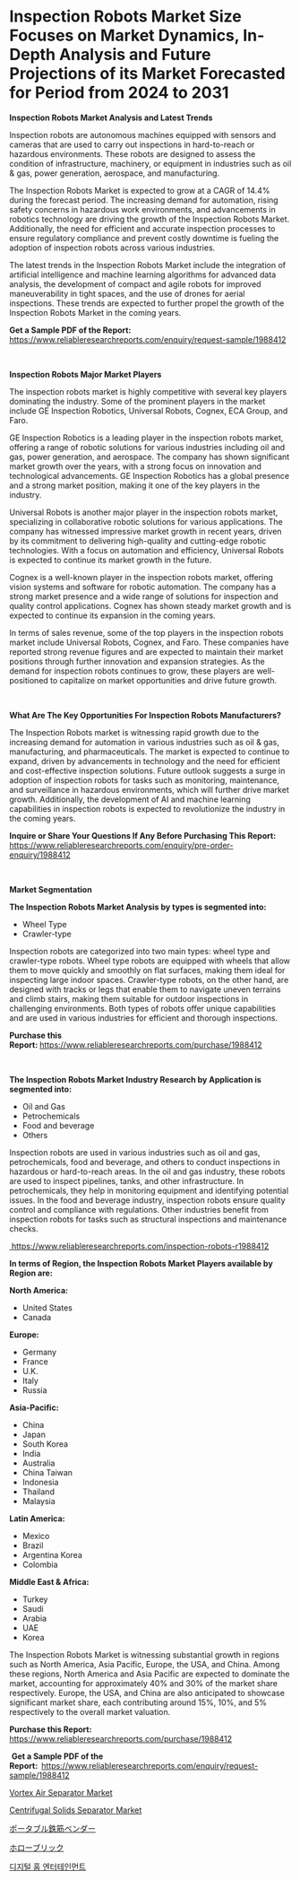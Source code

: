 <p><h1>Inspection Robots Market Size Focuses on Market Dynamics, In-Depth Analysis and Future Projections of its Market Forecasted for Period from 2024 to 2031</h1></p><p><strong>Inspection Robots Market Analysis and Latest Trends</strong></p>
<p><p>Inspection robots are autonomous machines equipped with sensors and cameras that are used to carry out inspections in hard-to-reach or hazardous environments. These robots are designed to assess the condition of infrastructure, machinery, or equipment in industries such as oil & gas, power generation, aerospace, and manufacturing.</p><p>The Inspection Robots Market is expected to grow at a CAGR of 14.4% during the forecast period. The increasing demand for automation, rising safety concerns in hazardous work environments, and advancements in robotics technology are driving the growth of the Inspection Robots Market. Additionally, the need for efficient and accurate inspection processes to ensure regulatory compliance and prevent costly downtime is fueling the adoption of inspection robots across various industries.</p><p>The latest trends in the Inspection Robots Market include the integration of artificial intelligence and machine learning algorithms for advanced data analysis, the development of compact and agile robots for improved maneuverability in tight spaces, and the use of drones for aerial inspections. These trends are expected to further propel the growth of the Inspection Robots Market in the coming years.</p></p>
<p><strong>Get a Sample PDF of the Report:&nbsp;</strong> <a href="https://www.reliableresearchreports.com/enquiry/request-sample/1988412">https://www.reliableresearchreports.com/enquiry/request-sample/1988412</a></p>
<p>&nbsp;</p>
<p><strong>Inspection Robots Major Market Players</strong></p>
<p><p>The inspection robots market is highly competitive with several key players dominating the industry. Some of the prominent players in the market include GE Inspection Robotics, Universal Robots, Cognex, ECA Group, and Faro.</p><p>GE Inspection Robotics is a leading player in the inspection robots market, offering a range of robotic solutions for various industries including oil and gas, power generation, and aerospace. The company has shown significant market growth over the years, with a strong focus on innovation and technological advancements. GE Inspection Robotics has a global presence and a strong market position, making it one of the key players in the industry.</p><p>Universal Robots is another major player in the inspection robots market, specializing in collaborative robotic solutions for various applications. The company has witnessed impressive market growth in recent years, driven by its commitment to delivering high-quality and cutting-edge robotic technologies. With a focus on automation and efficiency, Universal Robots is expected to continue its market growth in the future.</p><p>Cognex is a well-known player in the inspection robots market, offering vision systems and software for robotic automation. The company has a strong market presence and a wide range of solutions for inspection and quality control applications. Cognex has shown steady market growth and is expected to continue its expansion in the coming years.</p><p>In terms of sales revenue, some of the top players in the inspection robots market include Universal Robots, Cognex, and Faro. These companies have reported strong revenue figures and are expected to maintain their market positions through further innovation and expansion strategies. As the demand for inspection robots continues to grow, these players are well-positioned to capitalize on market opportunities and drive future growth.</p></p>
<p>&nbsp;</p>
<p><strong>What Are The Key Opportunities For Inspection Robots Manufacturers?</strong></p>
<p><p>The Inspection Robots market is witnessing rapid growth due to the increasing demand for automation in various industries such as oil & gas, manufacturing, and pharmaceuticals. The market is expected to continue to expand, driven by advancements in technology and the need for efficient and cost-effective inspection solutions. Future outlook suggests a surge in adoption of inspection robots for tasks such as monitoring, maintenance, and surveillance in hazardous environments, which will further drive market growth. Additionally, the development of AI and machine learning capabilities in inspection robots is expected to revolutionize the industry in the coming years.</p></p>
<p><strong>Inquire or Share Your Questions If Any Before Purchasing This Report:</strong> <a href="https://www.reliableresearchreports.com/enquiry/pre-order-enquiry/1988412">https://www.reliableresearchreports.com/enquiry/pre-order-enquiry/1988412</a></p>
<p>&nbsp;</p>
<p><strong>Market Segmentation</strong></p>
<p><strong>The Inspection Robots Market Analysis by types is segmented into:</strong></p>
<p><ul><li>Wheel Type</li><li>Crawler-type</li></ul></p>
<p><p>Inspection robots are categorized into two main types: wheel type and crawler-type robots. Wheel type robots are equipped with wheels that allow them to move quickly and smoothly on flat surfaces, making them ideal for inspecting large indoor spaces. Crawler-type robots, on the other hand, are designed with tracks or legs that enable them to navigate uneven terrains and climb stairs, making them suitable for outdoor inspections in challenging environments. Both types of robots offer unique capabilities and are used in various industries for efficient and thorough inspections.</p></p>
<p><strong>Purchase this Report:&nbsp;</strong><a href="https://www.reliableresearchreports.com/purchase/1988412">https://www.reliableresearchreports.com/purchase/1988412</a></p>
<p>&nbsp;</p>
<p><strong>The Inspection Robots Market Industry Research by Application is segmented into:</strong></p>
<p><ul><li>Oil and Gas</li><li>Petrochemicals</li><li>Food and beverage</li><li>Others</li></ul></p>
<p><p>Inspection robots are used in various industries such as oil and gas, petrochemicals, food and beverage, and others to conduct inspections in hazardous or hard-to-reach areas. In the oil and gas industry, these robots are used to inspect pipelines, tanks, and other infrastructure. In petrochemicals, they help in monitoring equipment and identifying potential issues. In the food and beverage industry, inspection robots ensure quality control and compliance with regulations. Other industries benefit from inspection robots for tasks such as structural inspections and maintenance checks.</p></p>
<p><a href="https://www.reliableresearchreports.com/inspection-robots-r1988412">&nbsp;https://www.reliableresearchreports.com/inspection-robots-r1988412</a></p>
<p><strong>In terms of Region, the Inspection Robots Market Players available by Region are:</strong></p>
<p>
    <p> <strong> North America: </strong>
        <ul>
            <li>United States</li>
            <li>Canada</li>
        </ul>
        </p> 
    <p> <strong> Europe: </strong>
        <ul>
            <li>Germany</li>
            <li>France</li>
            <li>U.K.</li>
            <li>Italy</li>
            <li>Russia</li>
        </ul>
        </p> 
    <p> <strong> Asia-Pacific: </strong>
        <ul>
            <li>China</li>
            <li>Japan</li>
            <li>South Korea</li>
            <li>India</li>
            <li>Australia</li>
            <li>China Taiwan</li>
            <li>Indonesia</li>
            <li>Thailand</li>
            <li>Malaysia</li>
        </ul>
        </p> 
    <p> <strong> Latin America: </strong>
        <ul>
            <li>Mexico</li>
            <li>Brazil</li>
            <li>Argentina Korea</li>
            <li>Colombia</li>
        </ul>
        </p> 
    <p> <strong> Middle East & Africa: </strong>
        <ul>
            <li>Turkey</li>
            <li>Saudi</li>
            <li>Arabia</li>
            <li>UAE</li>
            <li>Korea</li>
        </ul>
    </p>
    </p>
<p><p>The Inspection Robots Market is witnessing substantial growth in regions such as North America, Asia Pacific, Europe, the USA, and China. Among these regions, North America and Asia Pacific are expected to dominate the market, accounting for approximately 40% and 30% of the market share respectively. Europe, the USA, and China are also anticipated to showcase significant market share, each contributing around 15%, 10%, and 5% respectively to the overall market valuation.</p></p>
<p><strong>Purchase this Report: </strong><a href="https://www.reliableresearchreports.com/purchase/1988412">https://www.reliableresearchreports.com/purchase/1988412</a></p>
<p>&nbsp;<strong>Get a Sample PDF of the Report:&nbsp;&nbsp;</strong><a href="https://www.reliableresearchreports.com/enquiry/request-sample/1988412">https://www.reliableresearchreports.com/enquiry/request-sample/1988412</a></p>
<p><strong></strong></p>
<p><p><a href="https://github.com/zjyglelu/Market-Research-Report-List-2/blob/main/vortex-air-separator-market.md">Vortex Air Separator Market</a></p><p><a href="https://github.com/mbisetmhermsr/Market-Research-Report-List-2/blob/main/centrifugal-solids-separator-market.md">Centrifugal Solids Separator Market</a></p><p><a href="https://medium.com/@jack3lambert/%E3%83%9D%E3%83%BC%E3%82%BF%E3%83%96%E3%83%AB%E3%83%AA%E3%83%BC%E3%83%90%E3%83%BC%E3%82%AB%E3%83%83%E3%82%BF%E3%83%BC%E5%B8%82%E5%A0%B4%E3%81%AE%E5%88%86%E6%9E%90-%E3%82%B0%E3%83%AD%E3%83%BC%E3%83%90%E3%83%AB%E7%94%A3%E6%A5%AD%E3%81%AE%E8%A6%8B%E9%80%9A%E3%81%97%E3%81%A8%E4%BA%88%E6%B8%AC-2024%E5%B9%B4%E3%81%8B%E3%82%892031%E5%B9%B4-f6a035fc60c4">ポータブル鉄筋ベンダー</a></p><p><a href="https://github.com/KaydenJohns1964/Market-Research-Report-List-1/blob/main/175060733887.md">ホローブリック</a></p><p><a href="https://medium.com/@kimwiegand/%EB%94%94%EC%A7%80%ED%84%B8-%ED%99%88-%EC%97%94%ED%84%B0%ED%85%8C%EC%9D%B8%EB%A8%BC%ED%8A%B8-%EC%8B%9C%EC%9E%A5-%EA%B7%9C%EB%AA%A8-%EC%8B%9C%EC%9E%A5-%EC%A0%84%EB%A7%9D-%EB%B0%8F-%EC%8B%9C%EC%9E%A5-%EC%98%88%EC%B8%A1-2024%EB%85%84%EB%B6%80%ED%84%B0-2031%EB%85%84-e663fcb889f0">디지털 홈 엔터테인먼트</a></p></p>